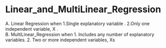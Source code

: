 # Linear_and_MultiLinear_Regression
A. Linear Regression when 1.Single explanatory variable . 2.Only one independent variable, X . </br>
B. MultiLinear_Regression when 1. Includes any number of explanatory variables. 2. Two or more independent variables, Xs
